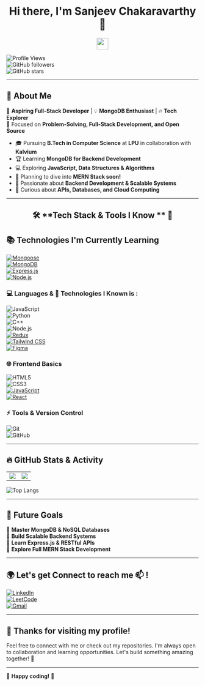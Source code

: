 <h1 align="center">Hi there, I'm Sanjeev Chakaravarthy 👋</h1>
<p align="center">
  <img src="https://media.giphy.com/media/hvRJCLFzcasrR4ia7z/giphy.gif" width="30">
</p>

![Profile Views](https://komarev.com/ghpvc/?username=Sanjeev-Chakaravarthy&color=blue&style=flat-square)  
![GitHub followers](https://img.shields.io/github/followers/Sanjeev-Chakaravarthy?style=social)  
![GitHub stars](https://img.shields.io/github/stars/Sanjeev-Chakaravarthy?style=social)  

---

## 🌟 **About Me**
🚀 **Aspiring Full-Stack Developer** | 💡 **MongoDB Enthusiast** | 🔥 **Tech Explorer**  
🎯 Focused on **Problem-Solving, Full-Stack Development, and Open Source**  

- 🎓 Pursuing **B.Tech in Computer Science** at **LPU** in collaboration with **Kalvium**  
- 🏆 Learning **MongoDB for Backend Development**  
- 💻 Exploring **JavaScript, Data Structures & Algorithms**  
- 🚀 Planning to dive into **MERN Stack soon!**  
- 🎯 Passionate about **Backend Development & Scalable Systems**  
- 🤖 Curious about **APIs, Databases, and Cloud Computing**  

---

<h2 align="center"> 🛠 **Tech Stack & Tools I Know ** 🚀</h2>

## 📚 **Technologies I'm Currently Learning**  
[![Mongoose](https://img.shields.io/badge/Mongoose-%238B0000.svg?style=for-the-badge&logo=mongoose&logoColor=white)](https://mongoosejs.com/)  
[![MongoDB](https://img.shields.io/badge/MongoDB-%2347A248.svg?style=for-the-badge&logo=mongodb&logoColor=white)](https://www.mongodb.com/)  
[![Express.js](https://img.shields.io/badge/Express.js-%23000000.svg?style=for-the-badge&logo=express&logoColor=white)](https://expressjs.com/)  
[![Node.js](https://img.shields.io/badge/Node.js-%2343853D.svg?style=for-the-badge&logo=node.js&logoColor=white)](https://nodejs.org/)

 

### 💻 **Languages & 🚀 Technologies I Known is :**  
![JavaScript](https://img.shields.io/badge/JavaScript-%23F7DF1E.svg?style=for-the-badge&logo=javascript&logoColor=black)  
![Python](https://img.shields.io/badge/Python-%233776AB.svg?style=for-the-badge&logo=python&logoColor=white)  
![C++](https://img.shields.io/badge/C%2B%2B-%2300599C.svg?style=for-the-badge&logo=c%2B%2B&logoColor=white)  
![Node.js](https://img.shields.io/badge/Node.js-%2343853D.svg?style=for-the-badge&logo=node.js&logoColor=white)  
[![Redux](https://img.shields.io/badge/Redux-%23764ABC.svg?style=for-the-badge&logo=redux&logoColor=white)](https://redux.js.org/)  
[![Tailwind CSS](https://img.shields.io/badge/TailwindCSS-%2338B2AC.svg?style=for-the-badge&logo=tailwind-css&logoColor=white)](https://tailwindcss.com/)  
[![Figma](https://img.shields.io/badge/Figma-%23F24E1E.svg?style=for-the-badge&logo=figma&logoColor=white)](https://www.figma.com/)


### 🌐 **Frontend Basics**  
![HTML5](https://img.shields.io/badge/HTML-%23E34F26.svg?style=for-the-badge&logo=html5&logoColor=white)  
![CSS3](https://img.shields.io/badge/CSS-%231572B6.svg?style=for-the-badge&logo=css3&logoColor=white)  
[![JavaScript](https://img.shields.io/badge/JavaScript-%23F7DF1E.svg?style=for-the-badge&logo=javascript&logoColor=black)](https://developer.mozilla.org/en-US/docs/Web/JavaScript)  
[![React](https://img.shields.io/badge/React-%2361DAFB.svg?style=for-the-badge&logo=react&logoColor=black)](https://react.dev/)
  

### ⚡ **Tools & Version Control**  
![Git](https://img.shields.io/badge/Git-%23F05032.svg?style=flat-square&logo=git&logoColor=white)  
![GitHub](https://img.shields.io/badge/GitHub-%23181717.svg?style=flat-square&logo=github&logoColor=white)  

---

## 🔥 **GitHub Stats & Activity**  

<table>
  <tr>
    <td>
      <img src="https://github-readme-stats.vercel.app/api?username=Sanjeev-Chakaravarthy&show_icons=true&theme=radical" />
    </td>
    <td>
      <img src="https://github-readme-streak-stats.herokuapp.com/?user=Sanjeev-Chakaravarthy&theme=radical" />
    </td>
  </tr>
</table>

![Top Langs](https://github-readme-stats.vercel.app/api/top-langs/?username=Sanjeev-Chakaravarthy&layout=compact&theme=radical)

---

## 🚀 **Future Goals**  
📌 **Master MongoDB & NoSQL Databases**  
📌 **Build Scalable Backend Systems**  
📌 **Learn Express.js & RESTful APIs**  
📌 **Explore Full MERN Stack Development**  

---

## 🌍 **Let's get Connect to reach me 📫 !**  

[![LinkedIn](https://img.shields.io/badge/LinkedIn-%230A66C2.svg?style=flat-square&logo=linkedin&logoColor=white)](https://www.linkedin.com/in/sanjeev-m-s-908188325/)  
[![LeetCode](https://img.shields.io/badge/LeetCode-%23FFA116.svg?style=flat-square&logo=leetcode&logoColor=black)](https://leetcode.com/)  
[![Gmail](https://img.shields.io/badge/Gmail-%23D14836.svg?style=flat-square&logo=gmail&logoColor=white)](mailto:sanjeev.ms28122@gmail.com)  

---


## 🙌 **Thanks for visiting my profile!**  
Feel free to connect with me or check out my repositories. I'm always open to collaboration and learning opportunities. Let's build something amazing together! 🚀


---

🎯 **Happy coding!** 🚀
